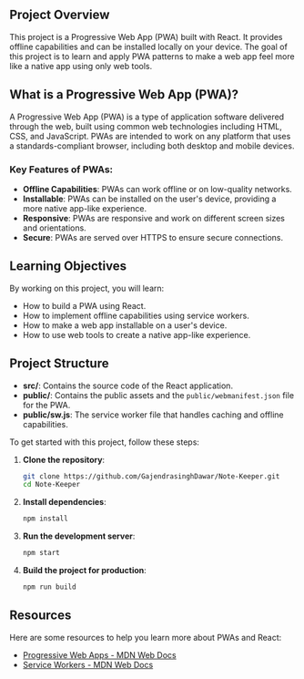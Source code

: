 ## Project Overview

This project is a Progressive Web App (PWA) built with React. It provides offline capabilities and can be installed locally on your device. The goal of this project is to learn and apply PWA patterns to make a web app feel more like a native app using only web tools.

## What is a Progressive Web App (PWA)?

A Progressive Web App (PWA) is a type of application software delivered through the web, built using common web technologies including HTML, CSS, and JavaScript. PWAs are intended to work on any platform that uses a standards-compliant browser, including both desktop and mobile devices.

### Key Features of PWAs:
- **Offline Capabilities**: PWAs can work offline or on low-quality networks.
- **Installable**: PWAs can be installed on the user's device, providing a more native app-like experience.
- **Responsive**: PWAs are responsive and work on different screen sizes and orientations.
- **Secure**: PWAs are served over HTTPS to ensure secure connections.

## Learning Objectives

By working on this project, you will learn:
- How to build a PWA using React.
- How to implement offline capabilities using service workers.
- How to make a web app installable on a user's device.
- How to use web tools to create a native app-like experience.

## Project Structure

- **src/**: Contains the source code of the React application.
- **public/**: Contains the public assets and the `public/webmanifest.json` file for the PWA.
- **public/sw.js**: The service worker file that handles caching and offline capabilities.


To get started with this project, follow these steps:

1. **Clone the repository**:
    ```sh
    git clone https://github.com/GajendrasinghDawar/Note-Keeper.git
    cd Note-Keeper
    ```

2. **Install dependencies**:
    ```sh
    npm install
    ```

3. **Run the development server**:
    ```sh
    npm start
    ```

4. **Build the project for production**:
    ```sh
    npm run build
    ```

## Resources

Here are some resources to help you learn more about PWAs and React:

- [Progressive Web Apps - MDN Web Docs](https://developer.mozilla.org/en-US/docs/Web/Progressive_web_apps)
- [Service Workers - MDN Web Docs](https://developer.mozilla.org/en-US/docs/Web/API/Service_Worker_API)
